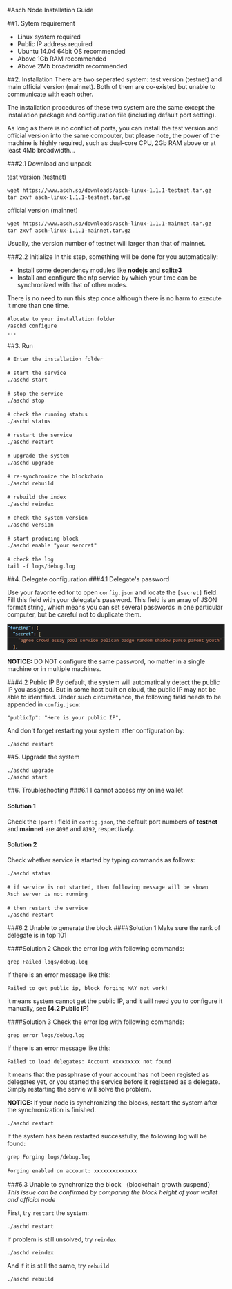 #Asch Node Installation Guide

##1. Sytem requirement
- Linux system required
- Public IP address required
- Ubuntu 14.04 64bit OS recommended
- Above 1Gb RAM recommended
- Above 2Mb broadwidth recommended

##2. Installation
There are two seperated system: test version (testnet) and main official version (mainnet). Both of them are co-existed but unable to communicate with each other. 

The installation procedures of these two system are the same except the installation package and configuration file (including default port setting).

As long as there is no conflict of ports, you can install the test version and official version into the same compouter, but please note, the power of the machine is highly required, such as dual-core CPU, 2Gb RAM above or at least 4Mb broadwidth...

###2.1 Download and unpack

test version (testnet)  

```
wget https://www.asch.so/downloads/asch-linux-1.1.1-testnet.tar.gz
tar zxvf asch-linux-1.1.1-testnet.tar.gz
```

official version (mainnet)
```
wget https://www.asch.so/downloads/asch-linux-1.1.1-mainnet.tar.gz
tar zxvf asch-linux-1.1.1-mainnet.tar.gz
```

Usually, the version number of testnet will larger than that of mainnet.

###2.2 Initialize
In this step, something will be done for you automatically:  
- Install some dependency modules like **nodejs** and **sqlite3**
- Install and configure the ntp service by which your time can be synchronized with that of other nodes.

There is no need to run this step once although there is no harm to execute it more than one time.

	#locate to your installation folder
	/aschd configure
	...

##3. Run
```
# Enter the installation folder

# start the service
./aschd start

# stop the service
./aschd stop

# check the running status
./aschd status

# restart the service
./aschd restart

# upgrade the system
./aschd upgrade

# re-synchronize the blockchain
./aschd rebuild

# rebuild the index
./aschd reindex

# check the system version
./aschd version

# start producing block
./aschd enable "your sercret"

# check the log
tail -f logs/debug.log
```

##4. Delegate configuration
###4.1 Delegate's password

Use your favorite editor to open `config.json` and locate the `[secret]` field. Fill this field with your delegate's password. This field is an array of JSON format string, which means you can set several passwords in one particular computer, but be careful not to duplicate them.

![forging secret](./assets/forging-secret.png)

**NOTICE:** DO NOT configure the same password, no matter in a single machine or in multiple machines.

###4.2 Public IP
By default, the system will automatically detect the public IP you assigned. But in some host built on cloud, the public IP may not be able to identified. Under such circumstance, the following field needs to be appended in `config.json`:
```
"publicIp": "Here is your public IP",
```
And don't forget restarting your system after configuration by:
```
./aschd restart
```

##5. Upgrade the system
```
./aschd upgrade
./aschd start
```
##6. Troubleshooting
###6.1 I cannot access my online wallet
#### Solution 1
Check the `[port]` field in `config.json`, the default port numbers of **testnet** and **mainnet** are `4096` and `8192`, respectively.

#### Solution 2
Check whether service is started by typing commands as follows:
```
./aschd status

# if service is not started, then following message will be shown
Asch server is not running

# then restart the service
./aschd restart
```

###6.2 Unable to generate the block
####Solution 1
Make sure the rank of delegate is in top 101

####Solution 2
Check the error log with following commands:
```
grep Failed logs/debug.log
```
If there is an error message like this:
```
Failed to get public ip, block forging MAY not work!
```
it means system cannot get the public IP, and it will need you to configure it manually, see **[4.2 Public IP]**

####Solution 3
Check the error log with following commands:
```
grep error logs/debug.log
```
If there is an error message like this:
```
Failed to load delegates: Account xxxxxxxxx not found
```
It means that the passphrase of your account has not been registed as delegates yet, or you started the service before it registered as a delegate. Simply restarting the servie will solve the problem.

**NOTICE:** If your node is synchronizing the blocks, restart the system after the synchronization is finished.
```
./aschd restart
```
If the system has been restarted successfully, the following log will be found:
```
grep Forging logs/debug.log

Forging enabled on account: xxxxxxxxxxxxxx
```
###6.3 Unable to synchronize the block （blockchain growth suspend）
*This issue can be confirmed by comparing the block height of your wallet and official node*

First, try `restart` the system:
```
./aschd restart
```
If problem is still unsolved, try `reindex`
```
./aschd reindex
```
And if it is still the same, try `rebuild`
```
./aschd rebuild
```
